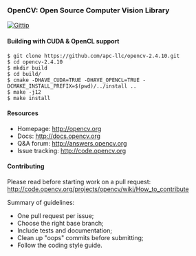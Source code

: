 ### OpenCV: Open Source Computer Vision Library

[![Gittip](http://img.shields.io/gittip/OpenCV.png)](https://www.gittip.com/OpenCV/)

#### Building with CUDA & OpenCL support

```
$ git clone https://github.com/apc-llc/opencv-2.4.10.git
$ cd opencv-2.4.10
$ mkdir build
$ cd build/
$ cmake -DHAVE_CUDA=TRUE -DHAVE_OPENCL=TRUE -DCMAKE_INSTALL_PREFIX=$(pwd)/../install ..
$ make -j12
$ make install
```

#### Resources

* Homepage: <http://opencv.org>
* Docs: <http://docs.opencv.org>
* Q&A forum: <http://answers.opencv.org>
* Issue tracking: <http://code.opencv.org>

#### Contributing

Please read before starting work on a pull request: <http://code.opencv.org/projects/opencv/wiki/How_to_contribute>

Summary of guidelines:

* One pull request per issue;
* Choose the right base branch;
* Include tests and documentation;
* Clean up "oops" commits before submitting;
* Follow the coding style guide.
